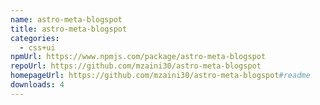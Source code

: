 ```yaml
---
name: astro-meta-blogspot
title: astro-meta-blogspot
categories:
  - css+ui
npmUrl: https://www.npmjs.com/package/astro-meta-blogspot
repoUrl: https://github.com/mzaini30/astro-meta-blogspot
homepageUrl: https://github.com/mzaini30/astro-meta-blogspot#readme
downloads: 4
---
```

